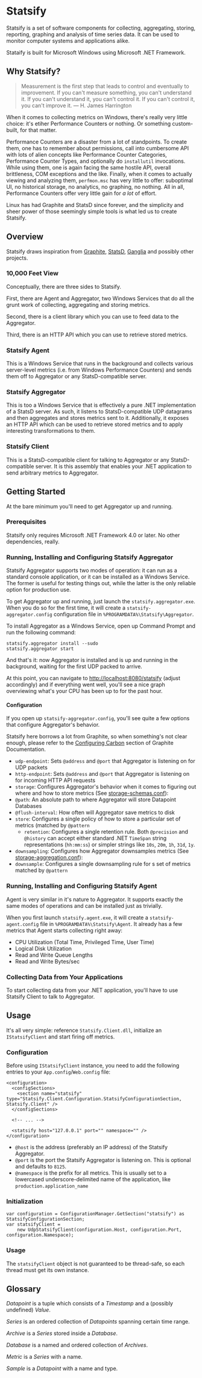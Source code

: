 # Statsify

Statsify is a set of software components for collecting, aggregating, storing, reporting, graphing and analysis of time series data. It can be used to monitor computer systems and applications alike.

Stataify is built for Microsoft Windows using Microsoft .NET Framework.

## Why Statsify?

> Measurement is the first step that leads to control and eventually to improvement. If you can't measure something, you can't understand it. If you can't understand it, you can't control it. If you can't control it, you can't
improve it.
> ― H. James Harrington

When it comes to collecting metrics on Windows, there's really very little choice: it's etiher Performance Counters or nothing. Or something custom-built, for that matter.

Performance Counters are a disaster from a lot of standpoints. To create them, one has to remember about permissions, call into cumbersome API with lots of alien concepts like Performance Counter Categories, Performance Counter Types, and optionally do `installutil` invocations. While using them, one is again facing the same hostile API, overall brittleness, COM exceptions and the like. Finally, when it comes to actually viewing and analyzing them, `perfmon.msc` has very little to offer: suboptimal UI, no historical storage, no analytics, no graphing, no nothing. All in all, Performance Counters offer very little gain for _a lot_ of effort.

Linux has had Graphite and StatsD since forever, and the simplicity and sheer power of those seemingly simple tools is what led us to create Statsify.

## Overview

Statsify draws inspiration from [Graphite](https://github.com/graphite-project), [StatsD](https://github.com/etsy/statsd/), [Ganglia](http://ganglia.sourceforge.net/) and possibly other projects.

### 10,000 Feet View

Conceptually, there are three sides to Statsify. 

First, there are Agent and Aggregator, two Windows Services that do all the grunt work of collecting, aggregating and storing metrics. 

Second, there is a client library which you can use to feed data to the Aggregator.

Third, there is an HTTP API which you can use to retrieve stored metrics.

### Statsify Agent

This is a Windows Service that runs in the background and collects various server-level metrics (i.e. from Windows Performance Counters) and sends them off to Aggregator or any StatsD-compatible server.

### Statsify Aggregator

This is too a Windows Service that is effectively a pure .NET implementation of a StatsD server. As such, it listens to StatsD-compatible UDP datagrams and then aggregates and stores metrics sent to it. 
Additionally, it exposes an HTTP API which can be used to retrieve stored metrics and to apply interesting transformations to them.

### Statsify Client

This is a StatsD-compatible client for talking to Aggregator or any StatsD-compatible server. It is this assembly that enables your .NET application to send arbitrary metrics to Aggregator.

## Getting Started

At the bare minimum you'll need to get Aggregator up and running.

### Prerequisites

Statsify only requires Microsoft .NET Framework 4.0 or later. No other dependencies, really.

### Running, Installing and Configuring Statsify Aggregator

Statsify Aggregator supports two modes of operation: it can run as a standard console application, or it can be installed as a Windows Service. The former is useful for testing things out, while the latter is the only reliable option for production use.

To get Aggregator up and running, just launch the `statsify.aggregator.exe`. When you do so for the first time, it will create a `statsify-aggregator.config` configuration file in `%PROGRAMDATA%\Statsify\Aggregator`.

To install Aggregator as a Windows Service, open up Command Prompt and run the following command:

    statsify.aggregator install --sudo
    statsify.aggregator start
    
And that's it: now Aggregator is installed and is up and running in the background, waiting for the first UDP packed to arrive.

At this point, you can navigate to [http://localhost:8080/statsify](http://localhost:8080/statsify) (adjust accordingly) and if everything went well, you'll see a nice graph overviewing what's your CPU has been up to for the past hour.

#### Configuration

If you open up `statsify-aggregator.config`, you'll see quite a few options that configure Aggregator's behavior.

Statsify here borrows a lot  from Graphite, so when something's not clear enough, please refer to the [Configuring Carbon](http://graphite.readthedocs.org/en/latest/config-carbon.html) section of Graphite Documentation.

* `udp-endpoint`: Sets `@address` and `@port` that Aggregator is listening on for UDP packets
* `http-endpoint`: Sets `@address` and `@port` that Aggregator is listening on for incoming HTTP API requests
* `storage`: Configures Aggregator's behavior when it comes to figuring out where and how to store metrics (See [storage-schemas.conf](http://graphite.readthedocs.org/en/latest/config-carbon.html#storage-schemas-conf)):
 * `@path`: An absolute path to where Aggregator will store Datapoint Databases
 * `@flush-interval`: How often will Aggregator save metrics to disk
 * `store`: Configures a single policy of how to store a particular set of metrics (matched by `@pattern`
   * `retention`: Configures a single retention rule. Both `@precision` and `@history` can accept either standard .NET `TimeSpan` string representations (`hh:mm:ss`) or simpler strings like `10s`, `20m`, `1h`, `31d`, `1y`.
* `downsampling`: Configures how Aggregator downsamples metrics (See [storage-aggregation.conf](http://graphite.readthedocs.org/en/latest/config-carbon.html#storage-aggregation-conf)):
 * `downsample`: Configures a single downsampling rule for s set of metrics matched by `@pattern`

### Running, Installing and Configuring Statsify Agent

Agent is very similar in it's nature to Aggregator. It supports exactly the same modes of operations and can be installed just as trivially.

When you first launch `statsify.agent.exe`, it will create a `statsify-agent.config` file in `%PROGRAMDATA%\Statsify\Agent`. It already has a few metrics that Agent starts collecting right away:

* CPU Utilization (Total Time, Privileged Time, User Time)
* Logical Disk Utilization
 * Read and Write Queue Lengths
 * Read and Write Bytes/sec

### Collecting Data from Your Applications

To start collecting data from your .NET application, you'll have to use Statsify Client to talk to Aggregator.

## Usage

It's all very simple: reference `Statsify.Client.dll`, initialize an `IStatsifyClient` and start firing off metrics.

### Configuration

Before using `IStatsifyClient` instance, you need to add the following entries to your `App.config`/`Web.config` file:

    <configuration> 
      <configSections>
        <section name="statsify" type="Statsify.Client.Configuration.StatsifyConfigurationSection, Statsify.Client" />
      </configSections>
      
      <!-- ... -->
      
      <statsify host="127.0.0.1" port="" namespace="" />
    </configuration>
    
* `@host` is the address (preferably an IP address) of the Statsify Aggregator.
* `@port` is the port the Statsify Aggregator is listening on. This is optional and defaults to `8125`.
* `@namespace` is the prefix for all metrics. This is usually set to a lowercased underscore-delimited name of the application, like `production.application_name`

### Initialization

    var configuration = ConfigurationManager.GetSection("statsify") as StatsifyConfigurationSection;
    var statsifyClient = 
        new UdpStatsifyClient(configuration.Host, configuration.Port, configuration.Namespace);

### Usage

The `statsifyClient` object is not guaranteed to be thread-safe, so each thread must get its own instance.

## Glossary

_Datapoint_ is a tuple which consists of a _Timestamp_ and a (possibly undefined) _Value_.

_Series_ is an ordered collection of _Datapoints_ spanning certain time range.

_Archive_ is a _Series_ stored inside a _Database_.

_Database_ is a named and ordered collection of _Archives_.

_Metric_ is a _Series_ with a name.

_Sample_ is a _Datapoint_ with a name and type.

